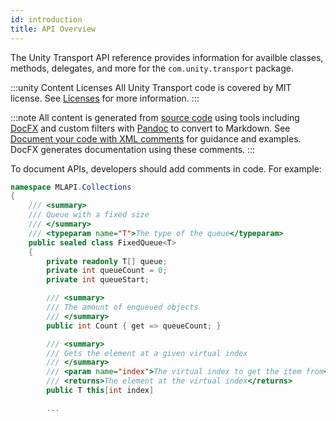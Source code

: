 ```yaml
---
id: introduction
title: API Overview
---
```


The Unity Transport API reference provides information for availble classes, methods, delegates, and more for the `com.unity.transport` package. 

:::unity Content Licenses
All Unity Transport code is covered by MIT license. See [Licenses](/reference/license) for more information.
:::

:::note
All content is generated from [source code](https://github.com/Unity-Technologies/com.unity.multiplayer.mlapi) using tools including [DocFX](https://dotnet.github.io/docfx/) and custom filters with [Pandoc](https://pandoc.org/) to convert to Markdown. See [Document your code with XML comments](https://docs.microsoft.com/en-us/dotnet/csharp/codedoc) for guidance and examples. DocFX generates documentation using these comments.
:::

To document APIs, developers should add comments in code. For example:

```csharp
namespace MLAPI.Collections
{
    /// <summary>
    /// Queue with a fixed size
    /// </summary>
    /// <typeparam name="T">The type of the queue</typeparam>
    public sealed class FixedQueue<T>
    {
        private readonly T[] queue;
        private int queueCount = 0;
        private int queueStart;

        /// <summary>
        /// The amount of enqueued objects
        /// </summary>
        public int Count { get => queueCount; }

        /// <summary>
        /// Gets the element at a given virtual index
        /// </summary>
        /// <param name="index">The virtual index to get the item from</param>
        /// <returns>The element at the virtual index</returns>
        public T this[int index]

        ...
```